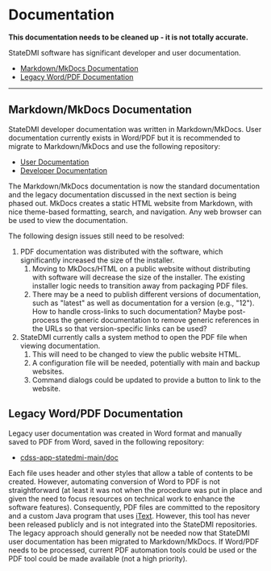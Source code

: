 # Documentation #

**This documentation needs to be cleaned up - it is not totally accurate.**

StateDMI software has significant developer and user documentation.

* [Markdown/MkDocs Documentation](#markdownmkdocs-documentation)
* [Legacy Word/PDF Documentation](#legacy-wordpdf-documentation)

----------------------

## Markdown/MkDocs Documentation ##

StateDMI developer documentation was written in Markdown/MkDocs.
User documentation currently exists in Word/PDF but it is recommended to migrate to Markdown/MkDocs and use the following repository:

* [User Documentation](https://github.com/OpenWaterFoundation/cdss-app-statedmi-doc-user)
* [Developer Documentation](https://github.com/OpenWaterFoundation/cdss-app-statedmi-doc-dev)

The Markdown/MkDocs documentation is now the standard documentation and the legacy documentation discussed
in the next section is being phased out.  MkDocs creates a static HTML website from Markdown,
with nice theme-based formatting, search, and navigation.
Any web browser can be used to view the documentation.

The following design issues still need to be resolved:

1. PDF documentation was distributed with the software, which significantly increased the size of the installer.
	1. Moving to MkDocs/HTML on a public website without distributing with software will decrease the size of the installer.
	The existing installer logic needs to transition away from packaging PDF files.
	2. There may be a need to publish different versions of documentation, such as "latest" as well
	as documentation for a version (e.g., "12").  How to handle cross-links to such documentation?
	Maybe post-process the generic documentation to remove generic references in the URLs
	so that version-specific links can be used?
2. StateDMI currently calls a system method to open the PDF file when viewing documentation.
	1. This will need to be changed to view the public website HTML.
	2. A configuration file will be needed, potentially with main and backup websites.
	3. Command dialogs could be updated to provide a button to link to the website.

## Legacy Word/PDF Documentation ##

Legacy user documentation was created in Word format and manually saved to PDF from Word,
saved in the following repository:

* [cdss-app-statedmi-main/doc](https://github.com/OpenWaterFoundation/cdss-app-statedmi-main/tree/master/doc)

Each file uses header and other styles that allow a table of contents to be created.
However, automating conversion of Word to PDF is not straightforward
(at least it was not when the procedure was put in place and given the need to focus resources
on technical work to enhance the software features).
Consequently, PDF files are committed to the repository and a custom Java program
that uses [iText](https://itextpdf.com/).
However, this tool has never been released publicly and is not integrated into the StateDMI repositories.
The legacy approach should generally not be needed now that StateDMI user documentation has
been migrated to Markdown/MkDocs.
If Word/PDF needs to be processed, current PDF automation tools could be used or the
PDF tool could be made available (not a high priority).
